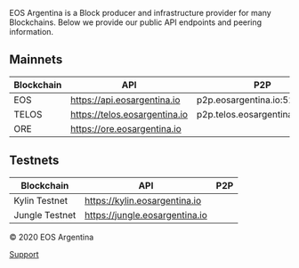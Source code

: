 EOS Argentina is a Block producer and infrastructure provider for many Blockchains. Below we provide our public API endpoints and peering information. 

## Mainnets 

| Blockchain  	| API  	|  P2P 	|
|---	|---	|---	|
|   EOS	|   https://api.eosargentina.io	|  p2p.eosargentina.io:5222 	|
| TELOS | https://telos.eosargentina.io | p2p.telos.eosargentina.io:9876 |
| ORE | https://ore.eosargentina.io | 


## Testnets

| Blockchain  	| API  	|  P2P 	|
|---	|---	|---	|
|   Kylin Testnet	|  https://kylin.eosargentina.io	 	|   	|
|   Jungle Testnet	|  https://jungle.eosargentina.io	 	|   	|


© 2020 EOS Argentina

[Support](https://t.me/EOSarg)

